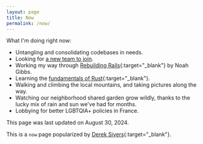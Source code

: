```yaml
---
layout: page
title: Now
permalink: /now/
---
```


What I'm doing right now:

- Untangling and consolidating codebases in needs.
- Looking for [a new team to join]({{site.baseurl}}/work/).
- Working my way through [Rebuilding Rails](https://rebuilding-rails.com/){:target="\_blank"} by Noah Gibbs.
- Learning the [fundamentals of Rust](https://stevedonovan.github.io/rust-gentle-intro/1-basics.html){:target="\_blank"}.
- Walking and climbing the local mountains, and taking pictures along the way.
- Watching our neighborhood shared garden grow wildly, thanks to the lucky mix of rain and sun we've had for months.
- Lobbying for better LGBTQIA+ policies in France.

This page was last updated on August 30, 2024.

This is a `now` page popularized by [Derek Sivers](https://sivers.org/now){:target="\_blank"}.

